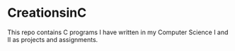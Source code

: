 # CreationsinC
This repo contains C programs I have written in my Computer Science I and II as projects and assignments. 
